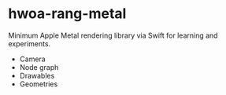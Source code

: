 # hwoa-rang-metal

Minimum Apple Metal rendering library via Swift for learning and experiments.

- Camera
- Node graph
- Drawables
- Geometries
